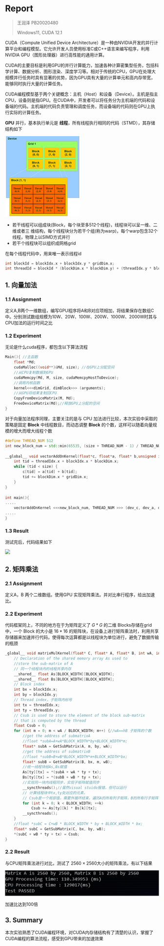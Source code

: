 # Report

> 王润泽 PB20020480
>
> Windows11, CUDA 12.1

CUDA（Compute Unified Device Architecture）是一种由NVIDIA开发的并行计算平台和编程模型。它允许开发人员使用标准C或C++语言来编写程序，利用NVIDIA GPU（图形处理器）进行高性能的通用计算。

CUDA的主要目标是利用GPU的并行计算能力，加速各种计算密集型任务，包括科学计算、数据分析、图形渲染、深度学习等。相对于传统的CPU，GPU在处理大规模并行任务时具有显著的优势，因为GPU具有大量的计算单元和高内存带宽，能够同时执行大量的计算任务。

CUDA编程模型基于两个关键概念：主机（Host）和设备（Device）。主机是指主CPU，设备则是指GPU。在CUDA中，开发者可以将任务分为主机端的代码和设备端的代码。主机端的代码负责管理和调度任务，而设备端的代码则在GPU上执行实际的计算任务。

**GPU** 并行，基本执行单元是 **线程**，所有线程执行相同的代码（STMD），其存储结构如下

<img src="./img/structure.png" style="zoom:60%;" />

- 若干线程可以组成块(Block，每个块至多512个线程)，线程块可以呈一维、二维或者三
  维结构，每个线程块分为若干个组(称为warp)，每个warp包含32个线程，物理上以SIMD方式并行
- 若干个线程块可以组织成网格grid

在每个线程代码中，用来唯一表示线程id

```c++
int blockId = blockIdx.x + blockIdx.y * gridDim.x;
int threadId = blockId * (blockDim.x * blockDim.y) + (threadIdx.y * blockDim.x) + threadIdx.x;
```

## 1. 向量加法

### 1.1 Assignment

定义A,B两个一维数组，编写GPU程序将A和B对应项相加，将结果保存在数组C中。分别测试数组规模为10W、20W、100W、200W、1000W、2000W时其与CPU加法的运行时间之比

### 1.2 Experiment

无论是什么cuda程序，都包含以下算法流程

```cpp
Main(){ //主函数
    float *Md;
    cudaMalloc((void**)&Md, size); //在GPU上分配空间
    //从CPU复制数据到GPU
    cudaMemcpy(Md, M, size, cudaMemcpyHostToDevice);
    //调用内核函数
    kernel<<<dimGrid, dimBlock>>> (arguments);
    //从GPU将结果复制回CPU
    CopyFromDeviceMatrix(M, Md);
    FreeDeviceMatrix(Md);//释放GPU上分配的空间
}
```

对于向量加法程序同理，主要关注的是与 CPU 加法进行比较，本次实验中采取的策略是固定 **Block** 中线程数目，而动态调整 **Block** 的个数，这样可以随着向量规模的增大而增大线程个数

```c++
#define THREAD_NUM 512
int new_block_num = std::min(65535, (size + THREAD_NUM - 1) / THREAD_NUM);

__global__ void vectorAddOnKernel(float*c, float*a, float* b,unsigned int size) {
	int tid = threadIdx.x + blockIdx.x * blockDim.x;
	while (tid < size) {
		c[tid] = a[tid] + b[tid];
		tid += blockDim.x * gridDim.x;
	}
}

int main(){
.....
	vectorAddOnKernel <<<new_block_num, THREAD_NUM >>> (dev_c, dev_a, dev_b, size);
.....
}
```

### 1.3 Result

测试完后，代码结果如下

![](D:\ComputerScience\cs_2023_15_Spring_ParallelComputing\Lab\PC_lab3\img\acceleration.png)

## 2. 矩阵乘法

### 2.1 Assignment

定义A，B 两个二维数组。使用GPU 实现矩阵乘法。并对比串行程序，给出加速比。

### 2.2 Experiment

代码框架同上，不同的地方在于为矩阵定义了 $G*G$ 的二维 Blocks存储在grid中，一个 Block 的大小是 $16*16$ 的矩阵块，在设备上进行矩阵乘法时，利用共享存储器来加速并行代码，使得每次运算都是以线程块为单位进行，避免了数据传输的瓶颈

```cpp
_global__ void matrixMulKernel(float* C, float* A, float* B, int wA, int wB) {
    // Declaration of the shared memory array As used to
    //store the sub-matrix of A
    // 同一个线程块内的线程共享内存
    __shared__ float As[BLOCK_WIDTH][BLOCK_WIDTH];
    __shared__ float Bs[BLOCK_WIDTH][BLOCK_WIDTH];
    // Block index
    int bx = blockIdx.x;
    int by = blockIdx.y;  
    // Thread index，子矩阵内标号
    int tx = threadIdx.x;
    int ty = threadIdx.y;
    // Csub is used to store the element of the block sub-matrix
    // that is computed by the thread
    float Csub = 0;
    for (int m = 0; m < wA / BLOCK_WIDTH; m++) {//wA==hB 子矩阵的个数
        //get the address of submatrixA
        //float *subA=A+wA*BLOCK_WIDTH*by+BLOCK_WIDTH*m;
        float* subA = GetSubMatrix(A, m, by, wA);
        //get the address of submatrixB
        //float *subB=B+wB*BLOCK_WIDTH*m+BLOCK_WIDTH*bx;
        float* subB = GetSubMatrix(B, bx, m, wB);
        //统一线程块给As,Bs赋值
        As[ty][tx] = *(subA + wA * ty + tx);
        Bs[ty][tx] = *(subB + wB * ty + tx);
        //实现同一块内线程同步，实现子矩阵赋值同步
        __syncthreads();//虽然visual stuido报错，但可以运行
        // 计算线程块中tx,ty处对应的元素，
        // Csub是一个局部值，需要外循环结束，遍历A的所有列子矩阵，B的所有行子矩阵，才能得到最终的Csub
        for (int k = 0; k < BLOCK_WIDTH; ++k)
            Csub += As[ty][k] * Bs[k][tx];
        __syncthreads();
    }
    //float *subC = C+wB * BLOCK_WIDTH * by + BLOCK_WIDTH * bx;
    float* subC = GetSubMatrix(C, bx, by, wB);
    *(subC + wB * ty + tx) = Csub;
}
```

### 2.2 Result

与CPU矩阵乘法进行对比，测试了 $2560\times 2560$大小的矩阵乘法，有以下结果

![](./img/matMul_result_compare.png)

加速比达到100倍

## 3. Summary

本次实验熟悉了CUDA编程环境，对CUDA内存储结构有了清楚的认识，掌握了CUDA编程的算法流程，感受到GPU带来的加速效果